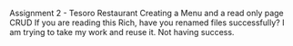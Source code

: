 Assignment 2 - Tesoro Restaurant
Creating a Menu and a read only page
CRUD
If you are reading this Rich, have you renamed files successfully? I am trying to take my work and reuse it. Not having success.